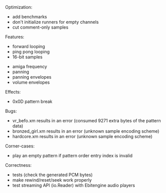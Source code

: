 Optimization:
- add benchmarks
- don't initialize runners for empty channels
- cut comment-only samples

Features:
+ forward looping
+ ping pong looping
+ 16-bit samples
- amiga frequency
- panning
- panning envelopes
- volume envelopes

Effects:
- 0x0D pattern break

Bugs:
- vr_befo.xm results in an error (consumed 9271 extra bytes of the pattern data)
- bronzed_girl.xm results in an error (unknown sample encoding scheme)
- hardcore.xm results in an error (unknown sample encoding scheme)

Corner-cases:
- play an empty pattern if pattern order entry index is invalid

Correctness:
- tests (check the generated PCM bytes)
- make rewind/reset/seek work properly
- test streaming API (io.Reader) with Ebitengine audio players

